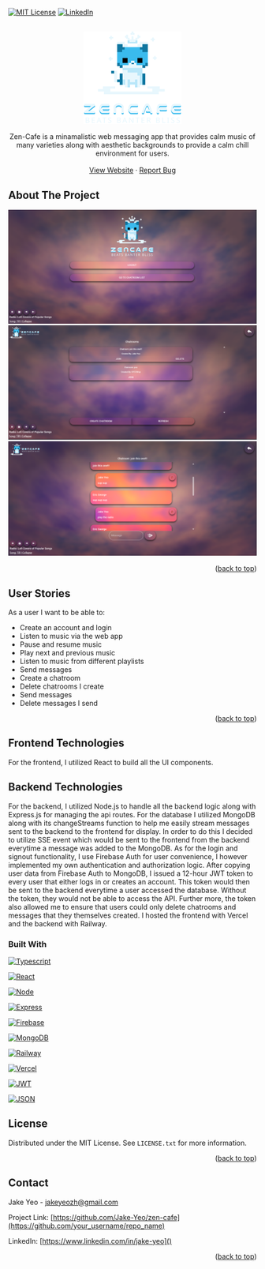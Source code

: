 <!-- Improved compatibility of back to top link: See: https://github.com/othneildrew/Best-README-Template/pull/73 -->
<a name="readme-top"></a>
<!--
*** Thanks for checking out the Best-README-Template. If you have a suggestion
*** that would make this better, please fork the repo and create a pull request
*** or simply open an issue with the tag "enhancement".
*** Don't forget to give the project a star!
*** Thanks again! Now go create something AMAZING! :D
-->



<!-- PROJECT SHIELDS -->
<!--
*** I'm using markdown "reference style" links for readability.
*** Reference links are enclosed in brackets [ ] instead of parentheses ( ).
*** See the bottom of this document for the declaration of the reference variables
*** for contributors-url, forks-url, etc. This is an optional, concise syntax you may use.
*** https://www.markdownguide.org/basic-syntax/#reference-style-links
-->
[![MIT License][license-shield]][license-url]
[![LinkedIn][linkedin-shield]][linkedin-url]



<!-- PROJECT LOGO -->
<br />
<div align="center">
  <a href="https://zen-cafe.vercel.app/">
    <img src="public/svg/ZenCafeVerticalLogo.svg" alt="Logo" width="200" height="auto">
  </a>

  <p align="center">
Zen-Cafe is a minamalistic web messaging app that provides calm music of many varieties along with aesthetic backgrounds to provide a calm chill environment for users.
    <br />
    <br />
    <a href="https://zen-cafe.vercel.app/">View Website</a>
    ·
    <a href="https://github.com/Jake-Yeo/zen-cafe/issues">Report Bug</a>
  </p>
</div>



<!-- ABOUT THE PROJECT -->
## About The Project
![alt text](image.png)
![alt text](image-1.png)
![alt text](image-2.png)

<p align="right">(<a href="#readme-top">back to top</a>)</p>

## User Stories
As a user I want to be able to:
* Create an account and login
* Listen to music via the web app
* Pause and resume music
* Play next and previous music
* Listen to music from different playlists
* Send messages
* Create a chatroom
* Delete chatrooms I create
* Send messages
* Delete messages I send

<p align="right">(<a href="#readme-top">back to top</a>)</p>

## Frontend Technologies
For the frontend, I utilized React to build all the UI components.

## Backend Technologies
For the backend, I utilized Node.js to handle all the backend logic along with Express.js for managing the api routes. For the database I utilized MongoDB along with its changeStreams function to help me easily stream messages sent to the backend to the frontend for display. In order to do this I decided to utilize SSE event which would be sent to the frontend from the backend everytime a message was added to the MongoDB. As for the login and signout functionality, I use Firebase Auth for user convenience, I however implemented my own authentication and authorization logic. After copying user data from Firebase Auth to MongoDB, I issued a 12-hour JWT token to every user that either logs in or creates an account. This token would then be sent to the backend everytime a user accessed the database. Without the token, they would not be able to access the API. Further more, the token also allowed me to ensure that users could only delete chatrooms and messages that they themselves created. I hosted the frontend with Vercel and the backend with Railway.


### Built With
[Typescript]: https://img.shields.io/badge/TypeScript-007ACC?style=for-the-badge&logo=typescript&logoColor=white
[Typescript-url]: https://www.typescriptlang.org/
 [![Typescript][Typescript]][Typescript-url]

[React.js]: https://img.shields.io/badge/React-20232A?style=for-the-badge&logo=react&logoColor=61DAFB
[React-url]: https://reactjs.org/
 [![React][React.js]][React-url]

 [Node.js]: https://img.shields.io/badge/Node%20js-339933?style=for-the-badge&logo=nodedotjs&logoColor=white
[Node-url]: https://nodejs.org/en
 [![Node][Node.js]][Node-url]

  [Express.js]: https://img.shields.io/badge/Express%20js-000000?style=for-the-badge&logo=express&logoColor=white
[Express-url]: https://expressjs.com/
 [![Express][Express.js]][Express-url]

   [Firebase]: https://img.shields.io/badge/firebase-ffca28?style=for-the-badge&logo=firebase&logoColor=black
[Firebase-url]: https://firebase.google.com/
 [![Firebase][Firebase]][Firebase-url]

[MongoDB]: https://img.shields.io/badge/MongoDB-4EA94B?style=for-the-badge&logo=mongodb&logoColor=white
[MongoDB-url]: https://www.mongodb.com/
 [![MongoDB][MongoDB]][MongoDB-url]

 [Railway]: https://img.shields.io/badge/Railway-131415?style=for-the-badge&logo=railway&logoColor=white
[Railway-url]: https://railway.app/
 [![Railway][Railway]][Railway-url]

[Vercel]: https://img.shields.io/badge/Vercel-000000?style=for-the-badge&logo=vercel&logoColor=white
[Vercel-url]: https://vercel.com/
 [![Vercel][Vercel]][Vercel-url]

[JWT]: https://img.shields.io/badge/JWT-000000?style=for-the-badge&logo=JSON%20web%20tokens&logoColor=white
[JWT-url]: https://jwt.io/
 [![JWT][JWT]][JWT-url]

 [JSON]: https://img.shields.io/badge/json-5E5C5C?style=for-the-badge&logo=json&logoColor=white
[JSON-url]: https://www.json.org/json-en.html
 [![JSON][JSON]][JSON-url]


<!-- LICENSE -->
## License

Distributed under the MIT License. See `LICENSE.txt` for more information.

<p align="right">(<a href="#readme-top">back to top</a>)</p>



<!-- CONTACT -->
## Contact

Jake Yeo - jakeyeozh@gmail.com

Project Link: [https://github.com/Jake-Yeo/zen-cafe](https://github.com/your_username/repo_name)

LinkedIn: [https://www.linkedin.com/in/jake-yeo]()

<p align="right">(<a href="#readme-top">back to top</a>)</p>



<!-- ACKNOWLEDGMENTS -->

<!--
## Acknowledgments

Use this space to list resources you find helpful and would like to give credit to. I've included a few of my favorites to kick things off!

* [Choose an Open Source License](https://choosealicense.com)
* [GitHub Emoji Cheat Sheet](https://www.webpagefx.com/tools/emoji-cheat-sheet)
* [Malven's Flexbox Cheatsheet](https://flexbox.malven.co/)
* [Malven's Grid Cheatsheet](https://grid.malven.co/)
* [Img Shields](https://shields.io)
* [GitHub Pages](https://pages.github.com)
* [Font Awesome](https://fontawesome.com)
* [React Icons](https://react-icons.github.io/react-icons/search)

<p align="right">(<a href="#readme-top">back to top</a>)</p>
>


<!-- MARKDOWN LINKS & IMAGES -->
<!-- https://www.markdownguide.org/basic-syntax/#reference-style-links -->
[contributors-shield]: https://img.shields.io/github/contributors/othneildrew/Best-README-Template.svg?style=for-the-badge
[contributors-url]: https://github.com/othneildrew/Best-README-Template/graphs/contributors
[forks-shield]: https://img.shields.io/github/forks/othneildrew/Best-README-Template.svg?style=for-the-badge
[forks-url]: https://github.com/othneildrew/Best-README-Template/network/members
[stars-shield]: https://img.shields.io/github/stars/othneildrew/Best-README-Template.svg?style=for-the-badge
[stars-url]: https://github.com/othneildrew/Best-README-Template/stargazers
[issues-shield]: https://img.shields.io/github/issues/othneildrew/Best-README-Template.svg?style=for-the-badge
[issues-url]: https://github.com/othneildrew/Best-README-Template/issues
[license-shield]: https://img.shields.io/github/license/othneildrew/Best-README-Template.svg?style=for-the-badge
[license-url]: https://github.com/Jake-Yeo/zen-cafe/blob/master/LICENSE
[linkedin-shield]: https://img.shields.io/badge/-LinkedIn-black.svg?style=for-the-badge&logo=linkedin&colorB=555
[linkedin-url]: https://www.linkedin.com/in/jake-yeo
[product-screenshot]: public/svgFiles/screenshot.png
[Next.js]: https://img.shields.io/badge/next.js-000000?style=for-the-badge&logo=nextdotjs&logoColor=white
[Next-url]: https://nextjs.org/
[Vue.js]: https://img.shields.io/badge/Vue.js-35495E?style=for-the-badge&logo=vuedotjs&logoColor=4FC08D
[Vue-url]: https://vuejs.org/
[Angular.io]: https://img.shields.io/badge/Angular-DD0031?style=for-the-badge&logo=angular&logoColor=white
[Angular-url]: https://angular.io/
[Svelte.dev]: https://img.shields.io/badge/Svelte-4A4A55?style=for-the-badge&logo=svelte&logoColor=FF3E00
[Svelte-url]: https://svelte.dev/